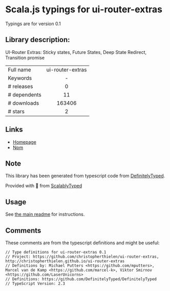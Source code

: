 
# Scala.js typings for ui-router-extras

Typings are for version 0.1

## Library description:
UI-Router Extras: Sticky states, Future States, Deep State Redirect, Transition promise

|                    |                 |
| ------------------ | :-------------: |
| Full name          | ui-router-extras |
| Keywords           | - |
| # releases         | 0 |
| # dependents       | 11 |
| # downloads        | 163406 |
| # stars            | 2 |

## Links
- [Homepage](http://christopherthielen.github.io/ui-router-extras/)
- [Npm](https://www.npmjs.com/package/ui-router-extras)
    


## Note
This library has been generated from typescript code from [DefinitelyTyped](https://definitelytyped.org).

Provided with :purple_heart: from [ScalablyTyped](https://github.com/oyvindberg/ScalablyTyped)

## Usage
See [the main readme](../../readme.md) for instructions.

## Comments

These comments are from the typescript definitions and might be useful:
```
// Type definitions for ui-router-extras 0.1
// Project: https://github.com/christopherthielen/ui-router-extras, http://christopherthielen.github.io/ui-router-extras
// Definitions by: Michael Putters <https://github.com/mputters>, Marcel van de Kamp <https://github.com/marcel-k>, Viktor Smirnov <https://github.com/LaserUnicorns>
// Definitions: https://github.com/DefinitelyTyped/DefinitelyTyped
// TypeScript Version: 2.3

```

